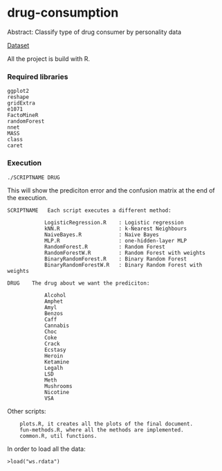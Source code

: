 

# drug-consumption

Abstract: Classify type of drug consumer by personality data

[Dataset](http://archive.ics.uci.edu/ml/datasets/Drug+consumption+%28quantified%29)

All the project is build with R. 

### Required libraries
```
ggplot2
reshape
gridExtra
e1071
FactoMineR
randomForest
nnet
MASS
class
caret
```

### Execution
	./SCRIPTNAME DRUG

This will show the prediciton error and the confusion matrix at the end of the execution. 

    SCRIPTNAME   Each script executes a different method:
    
                LogisticRegression.R    : Logistic regression
                kNN.R                   : k-Nearest Neighbours
                NaiveBayes.R            : Naive Bayes
                MLP.R                   : one-hidden-layer MLP
                RandomForest.R          : Random Forest
				RandomForestW.R         : Random Forest with weights
                BinaryRandomForest.R    : Binary Random Forest
                BinaryRandomForestW.R   : Binary Random Forest with weights

    DRUG    The drug about we want the prediciton: 
    
                Alcohol
                Amphet
                Amyl
                Benzos
                Caff
                Cannabis
                Choc
                Coke 
                Crack
                Ecstasy
                Heroin
                Ketamine
                Legalh
                LSD 
                Meth
                Mushrooms 
                Nicotine
                VSA
								

Other scripts:

		plots.R, it creates all the plots of the final document. 
		fun-methods.R, where all the methods are implemented.
		common.R, util functions. 

In order to load all the data:
    
    >load("ws.rdata")
